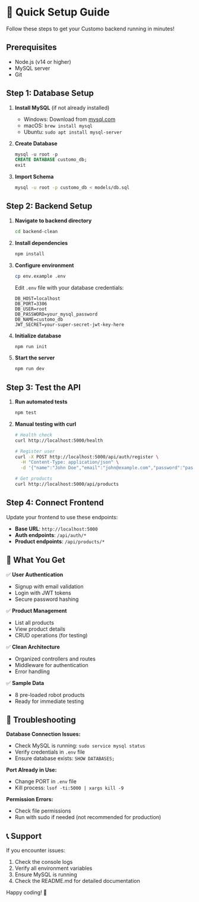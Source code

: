# 🚀 Quick Setup Guide

Follow these steps to get your Customo backend running in minutes!

## Prerequisites

- Node.js (v14 or higher)
- MySQL server
- Git

## Step 1: Database Setup

1. **Install MySQL** (if not already installed)
   - Windows: Download from [mysql.com](https://dev.mysql.com/downloads/mysql/)
   - macOS: `brew install mysql`
   - Ubuntu: `sudo apt install mysql-server`

2. **Create Database**
   ```sql
   mysql -u root -p
   CREATE DATABASE customo_db;
   exit
   ```

3. **Import Schema**
   ```bash
   mysql -u root -p customo_db < models/db.sql
   ```

## Step 2: Backend Setup

1. **Navigate to backend directory**
   ```bash
   cd backend-clean
   ```

2. **Install dependencies**
   ```bash
   npm install
   ```

3. **Configure environment**
   ```bash
   cp env.example .env
   ```
   
   Edit `.env` file with your database credentials:
   ```env
   DB_HOST=localhost
   DB_PORT=3306
   DB_USER=root
   DB_PASSWORD=your_mysql_password
   DB_NAME=customo_db
   JWT_SECRET=your-super-secret-jwt-key-here
   ```

4. **Initialize database**
   ```bash
   npm run init
   ```

5. **Start the server**
   ```bash
   npm run dev
   ```

## Step 3: Test the API

1. **Run automated tests**
   ```bash
   npm test
   ```

2. **Manual testing with curl**
   ```bash
   # Health check
   curl http://localhost:5000/health
   
   # Register user
   curl -X POST http://localhost:5000/api/auth/register \
     -H "Content-Type: application/json" \
     -d '{"name":"John Doe","email":"john@example.com","password":"password123"}'
   
   # Get products
   curl http://localhost:5000/api/products
   ```

## Step 4: Connect Frontend

Update your frontend to use these endpoints:

- **Base URL**: `http://localhost:5000`
- **Auth endpoints**: `/api/auth/*`
- **Product endpoints**: `/api/products/*`

## 🎯 What You Get

✅ **User Authentication**
- Signup with email validation
- Login with JWT tokens
- Secure password hashing

✅ **Product Management**
- List all products
- View product details
- CRUD operations (for testing)

✅ **Clean Architecture**
- Organized controllers and routes
- Middleware for authentication
- Error handling

✅ **Sample Data**
- 8 pre-loaded robot products
- Ready for immediate testing

## 🔧 Troubleshooting

**Database Connection Issues:**
- Check MySQL is running: `sudo service mysql status`
- Verify credentials in `.env` file
- Ensure database exists: `SHOW DATABASES;`

**Port Already in Use:**
- Change PORT in `.env` file
- Kill process: `lsof -ti:5000 | xargs kill -9`

**Permission Errors:**
- Check file permissions
- Run with sudo if needed (not recommended for production)

## 📞 Support

If you encounter issues:
1. Check the console logs
2. Verify all environment variables
3. Ensure MySQL is running
4. Check the README.md for detailed documentation

Happy coding! 🚀
